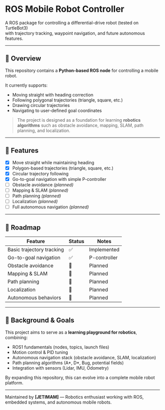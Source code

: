 # ROS Mobile Robot Controller

A ROS package for controlling a differential-drive robot (tested on TurtleBot3)  
with trajectory tracking, waypoint navigation, and future autonomous features.

---

## 📖 Overview

This repository contains a **Python-based ROS node** for controlling a mobile robot.

It currently supports:

- Moving straight with heading correction  
- Following polygonal trajectories (triangle, square, etc.)  
- Drawing circular trajectories  
- Navigating to user-defined goal coordinates

> The project is designed as a foundation for learning **robotics algorithms** such as obstacle avoidance, mapping, SLAM, path planning, and localization.

---

## 🚀 Features

- [x] Move straight while maintaining heading  
- [x] Polygon-based trajectories (triangle, square, etc.)  
- [x] Circular trajectory following  
- [x] Go-to-goal navigation with simple P-controller  
- [ ] Obstacle avoidance *(planned)*  
- [ ] Mapping & SLAM *(planned)*  
- [ ] Path planning *(planned)*  
- [ ] Localization *(planned)*  
- [ ] Full autonomous navigation *(planned)*

---

## 🤖 Roadmap

| Feature                  | Status | Notes        |
|--------------------------|--------|--------------|
| Basic trajectory tracking | ✅     | Implemented  |
| Go-to-goal navigation     | ✅     | P-controller |
| Obstacle avoidance        | 🚧     | Planned      |
| Mapping & SLAM            | 🚧     | Planned      |
| Path planning             | 🚧     | Planned      |
| Localization              | 🚧     | Planned      |
| Autonomous behaviors      | 🚧     | Planned      |

---

## 🧠 Background & Goals

This project aims to serve as a **learning playground for robotics**, combining:

- ROS1 fundamentals (nodes, topics, launch files)  
- Motion control & PID tuning  
- Autonomous navigation stack (obstacle avoidance, SLAM, localization)  
- Path planning algorithms (A\*, D\*, Bug, potential fields)  
- Integration with sensors (Lidar, IMU, Odometry)

By expanding this repository, this can evolve into a complete mobile robot platform.

---

Maintained by **[JETIMAM]** — Robotics enthusiast working with ROS, embedded systems, and autonomous mobile robots.
